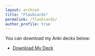 ```yaml
---
layout: archive
title: "Flashcards"
permalink: /flashcards/
author_profile: true
---
```


You can download my Anki decks below:

- [Download My Deck](/Users/matthewhockert/Documents/GitHub/MatthewHockert.github.io/files/Microeconomics_anki_cards.apkg)